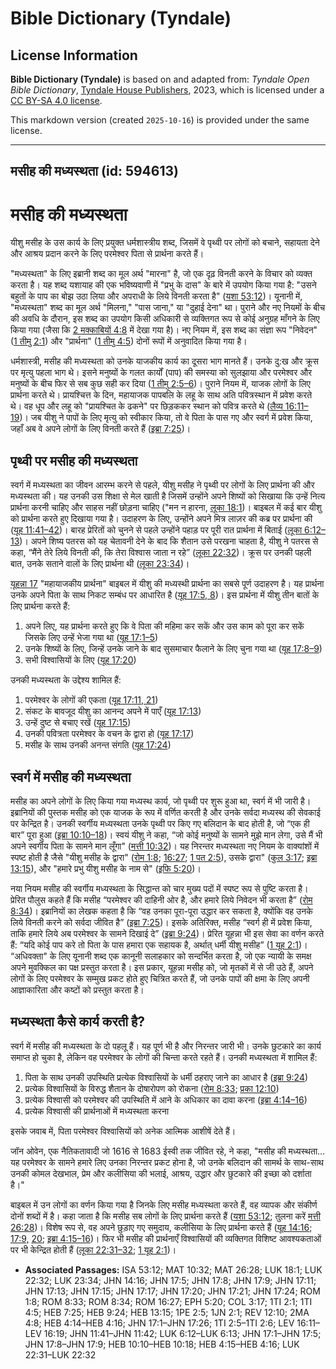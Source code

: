 # Bible Dictionary (Tyndale)

## License Information

**Bible Dictionary (Tyndale)** is based on and adapted from: _Tyndale Open Bible Dictionary_, [Tyndale House Publishers](https://tyndaleopenresources.com/), 2023, which is licensed under a [CC BY-SA 4.0 license](https://creativecommons.org/licenses/by-sa/4.0/legalcode.en).

This markdown version (created `2025-10-16`) is provided under the same license.



--------------------------------

## मसीह की मध्यस्थता (id: 594613)

मसीह की मध्यस्थता
=================

यीशु मसीह के उस कार्य के लिए प्रयुक्त धर्मशास्त्रीय शब्द, जिसमें वे पृथ्वी पर लोगों को बचाने, सहायता देने और आश्रय प्रदान करने के लिए परमेश्वर पिता से प्रार्थना करते हैं।

"मध्यस्थता" के लिए इब्रानी शब्द का मूल अर्थ "मारना" है, जो एक दृढ़ विनती करने के विचार को व्यक्त करता है। यह शब्द यशायाह की एक भविष्यवाणी में "प्रभु के दास" के बारे में उपयोग किया गया है: "उसने बहुतों के पाप का बोझ उठा लिया और अपराधी के लिये विनती करता है" ([यशा 53:12](https://ref.ly/Isa53:12))। यूनानी में, "मध्यस्थता" शब्द का मूल अर्थ "मिलना," "पास जाना," या "दुहाई देना" था। पुराने और नए नियमों के बीच की अवधि के दौरान, इस शब्द का उपयोग किसी अधिकारी से व्यक्तिगत रूप से कोई अनुग्रह माँगने के लिए किया गया (जैसा कि [2 मक्काबियों 4:8](https://ref.ly/2Macc4:8) में देखा गया है)। नए नियम में, इस शब्द का संज्ञा रूप "निवेदन" ([1 तीमु 2:1](https://ref.ly/1Tim2:1)) और "प्रार्थना" ([1 तीमु 4:5](https://ref.ly/1Tim4:5)) दोनों रूपों में अनुवादित किया गया है।

धर्मशास्त्री, मसीह की मध्यस्थता को उनके याजकीय कार्य का दूसरा भाग मानते हैं। उनके दु:ख और क्रूस पर मृत्यु पहला भाग थे। इसने मनुष्यों के गलत कार्यों (पाप) की समस्या को सुलझाया और परमेश्वर और मनुष्यों के बीच फिर से सब कुछ सही कर दिया ([1 तीमु 2:5–6](https://ref.ly/1Tim2:5-1Tim2:6))। पुराने नियम में, याजक लोगों के लिए प्रार्थना करते थे। प्रायश्चित्त के दिन, महायाजक पापबलि के लहू के साथ अति पवित्रस्थान में प्रवेश करते थे। वह धूप और लहू को "प्रायश्चित के ढकने" पर छिड़ककर स्थान को पवित्र करते थे ([लैव्य 16:11–19](https://ref.ly/Lev16:11-Lev16:19))। जब यीशु ने पापों के लिए मृत्यु को स्वीकार किया, तो वे पिता के पास गए और स्वर्ग में प्रवेश किया, जहाँ अब वे अपने लोगों के लिए विनती करते हैं ([इब्रा 7:25](https://ref.ly/Heb7:25))।

पृथ्वी पर मसीह की मध्यस्थता
---------------------------

स्वर्ग में मध्यस्थता का जीवन आरम्भ करने से पहले, यीशु मसीह ने पृथ्वी पर लोगों के लिए प्रार्थना की और मध्यस्थता की। यह उनकी उस शिक्षा से मेल खाती है जिसमें उन्होंने अपने शिष्यों को सिखाया कि उन्हें नित्य प्रार्थना करनी चाहिए और साहस नहीं छोड़ना चाहिए ("मन न हारना, [लूका 18:1](https://ref.ly/Luke18:1))। बाइबल में कई बार यीशु को प्रार्थना करते हुए दिखाया गया है। उदाहरण के लिए, उन्होंने अपने मित्र लाज़र की कब्र पर प्रार्थना की ([यूह 11:41–42](https://ref.ly/John11:41-John11:42))। बारह प्रेरितों को चुनने से पहले उन्होंने पहाड़ पर पूरी रात प्रार्थना में बिताई ([लूका 6:12–13](https://ref.ly/Luke6:12-Luke6:13))। अपने शिष्य पतरस को यह चेतावनी देने के बाद कि शैतान उसे परखना चाहता है, यीशु ने पतरस से कहा, “मैंने तेरे लिये विनती की, कि तेरा विश्वास जाता न रहे” ([लूका 22:32](https://ref.ly/Luke22:32))। क्रूस पर उनकी पहली बात, उनके सताने वालों के लिए प्रार्थना थी ([लूका 23:34](https://ref.ly/Luke23:34))।

[यूहन्ना 17](https://ref.ly/John17:1-John17:26) "महायाजकीय प्रार्थना" बाइबल में यीशु की मध्यस्थी प्रार्थना का सबसे पूर्ण उदाहरण है। यह प्रार्थना उनके अपने पिता के साथ निकट सम्बंध पर आधारित है ([यूह 17:5, 8](https://ref.ly/John17:5))। इस प्रार्थना में यीशु तीन बातों के लिए प्रार्थना करते हैं:

1. अपने लिए, यह प्रार्थना करते हुए कि वे पिता की महिमा कर सकें और उस काम को पूरा कर सकें जिसके लिए उन्हें भेजा गया था ([यूह 17:1–5](https://ref.ly/John17:1-John17:5))
2. उनके शिष्यों के लिए, जिन्हें उनके जाने के बाद सुसमाचार फैलाने के लिए चुना गया था ([यूह 17:8–9](https://ref.ly/John17:8-John17:9))
3. सभी विश्वासियों के लिए ([यूह 17:20](https://ref.ly/John17:20))

उनकी मध्यस्थता के उद्देश्य शामिल हैं:

1. परमेश्वर के लोगों की एकता ([यूह 17:11, 21](https://ref.ly/John17:11))
2. संकट के बावजूद यीशु का आनन्द अपने में पाएँ ([यूह 17:13](https://ref.ly/John17:13))
3. उन्हें दुष्ट से बचाए रखें ([यूह 17:15](https://ref.ly/John17:15))
4. उनकी पवित्रता परमेश्वर के वचन के द्वारा हो ([यूह 17:17](https://ref.ly/John17:17))
5. मसीह के साथ उनकी अनन्त संगति ([यूह 17:24](https://ref.ly/John17:24))

स्वर्ग में मसीह की मध्यस्थता
----------------------------

मसीह का अपने लोगों के लिए किया गया मध्यस्थ कार्य, जो पृथ्वी पर शुरू हुआ था, स्वर्ग में भी जारी है। इब्रानियों की पुस्तक मसीह को एक याजक के रूप में वर्णित करती है और उनके सर्वदा मध्यस्थ की सेवकाई पर केन्द्रित है। उनकी स्वर्गीय मध्यस्थता उनके पृथ्वी पर किए गए बलिदान के बाद होती है, जो “एक ही बार” पूरा हुआ ([इब्रा 10:10–18](https://ref.ly/Heb10:10-Heb10:18))। स्वयं यीशु ने कहा, “जो कोई मनुष्यों के सामने मुझे मान लेगा, उसे मैं भी अपने स्वर्गीय पिता के सामने मान लूँगा" ([मत्ती 10:32](https://ref.ly/Matt10:32))। यह निरन्तर मध्यस्थता नए नियम के वाक्यांशों में स्पष्ट होती है जैसे "यीशु मसीह के द्वारा" ([रोम 1:8](https://ref.ly/Rom1:8); [16:27](https://ref.ly/Rom16:27); [1 पत 2:5](https://ref.ly/1Pet2:5)), उसके द्वारा" ([कुल 3:17](https://ref.ly/Col3:17); [इब्रा 13:15](https://ref.ly/Heb13:15)), और "हमारे प्रभु यीशु मसीह के नाम से" ([इफि 5:20](https://ref.ly/Eph5:20))।

नया नियम मसीह की स्वर्गीय मध्यस्थता के सिद्धान्त को चार मुख्य पदों में स्पष्ट रूप से पुष्टि करता है। प्रेरित पौलुस कहते हैं कि मसीह “परमेश्वर की दाहिनी ओर है, और हमारे लिये निवेदन भी करता है” ([रोम 8:34](https://ref.ly/Rom8:34))। इब्रानियों का लेखक कहता है कि “वह उनका पूरा\-पूरा उद्धार कर सकता है, क्योंकि वह उनके लिये विनती करने को सर्वदा जीवित है” ([इब्रा 7:25](https://ref.ly/Heb7:25))। इसके अतिरिक्त, मसीह “स्वर्ग ही में प्रवेश किया, ताकि हमारे लिये अब परमेश्वर के सामने दिखाई दे” ([इब्रा 9:24](https://ref.ly/Heb9:24))। प्रेरित यूहन्ना भी इस सेवा का वर्णन करते हैं: “यदि कोई पाप करे तो पिता के पास हमारा एक सहायक है, अर्थात् धर्मी यीशु मसीह” ([1 यूह 2:1](https://ref.ly/1John2:1))। “अधिवक्ता" के लिए यूनानी शब्द एक कानूनी सलाहकार को सन्दर्भित करता है, जो एक न्यायी के समक्ष अपने मुवक्किल का पक्ष प्रस्तुत करता है। इस प्रकार, यूहन्ना मसीह को, जो मृतकों में से जी उठे हैं, अपने लोगों के लिए परमेश्वर के सम्मुख प्रकट होते हुए चित्रित करते हैं, जो उनके पापों की क्षमा के लिए अपनी आज्ञाकारिता और कष्टों को प्रस्तुत करता है।

मध्यस्थता कैसे कार्य करती है?
-----------------------------

स्वर्ग में मसीह की मध्यस्थता के दो पहलू हैं। यह पूर्ण भी है और निरन्तर जारी भी। उनके छुटकारे का कार्य समाप्त हो चुका है, लेकिन वह परमेश्वर के लोगों की चिन्ता करते रहते हैं। उनकी मध्यस्थता में शामिल हैं:

1. पिता के साथ उनकी उपस्थिति प्रत्येक विश्वासियों के धर्मी ठहराए जाने का आधार है ([इब्रा 9:24](https://ref.ly/Heb9:24))
2. प्रत्येक विश्वासियों के विरुद्ध शैतान के दोषारोपण को रोकना ([रोम 8:33](https://ref.ly/Rom8:33); [प्रका 12:10](https://ref.ly/Rev12:10))
3. प्रत्येक विश्वासी को परमेश्वर की उपस्थिति में आने के अधिकार का दावा करना ([इब्रा 4:14–16](https://ref.ly/Heb4:14-Heb4:16))
4. प्रत्येक विश्वासी की प्रार्थनाओं में मध्यस्थता करना

इसके जवाब में, पिता परमेश्वर विश्वासियों को अनेक आत्मिक आशीषें देते हैं। 

जॉन ओवेन, एक नैतिकतावादी जो 1616 से 1683 ईस्वी तक जीवित रहे, ने कहा, "मसीह की मध्यस्थता... यह परमेश्वर के सामने हमारे लिए उनका निरन्तर प्रकट होना है, जो उनके बलिदान की सामर्थ के साथ\-साथ उनकी कोमल देखभाल, प्रेम और कलीसिया की भलाई, आश्रय, उद्धार और छुटकारे की इच्छा को दर्शाता है।"

बाइबल में उन लोगों का वर्णन किया गया है जिनके लिए मसीह मध्यस्थता करते हैं, वह व्यापक और संकीर्ण दोनों शब्दों में है। कहा जाता है कि मसीह सब लोगों के लिए प्रार्थना करते हैं ([यशा 53:12](https://ref.ly/Isa53:12); तुलना करें [मत्ती 26:28](https://ref.ly/Matt26:28))। विशेष रूप से, वह अपने छुड़ाए गए समुदाय, कलीसिया के लिए प्रार्थना करते हैं ([यूह 14:16](https://ref.ly/John14:16); [17:9,](https://ref.ly/John17:9) [20](https://ref.ly/John17:20); [इब्रा 4:15–16](https://ref.ly/Heb4:15-Heb4:16))। फिर भी मसीह की प्रार्थनाएँ विश्वासियों की व्यक्तिगत विशिष्ट आवश्यकताओं पर भी केन्द्रित होती हैं ([लूका 22:31–32](https://ref.ly/Luke22:31-Luke22:32); [1 यूह 2:1](https://ref.ly/1John2:1))।

* **Associated Passages:** ISA 53:12; MAT 10:32; MAT 26:28; LUK 18:1; LUK 22:32; LUK 23:34; JHN 14:16; JHN 17:5; JHN 17:8; JHN 17:9; JHN 17:11; JHN 17:13; JHN 17:15; JHN 17:17; JHN 17:20; JHN 17:21; JHN 17:24; ROM 1:8; ROM 8:33; ROM 8:34; ROM 16:27; EPH 5:20; COL 3:17; 1TI 2:1; 1TI 4:5; HEB 7:25; HEB 9:24; HEB 13:15; 1PE 2:5; 1JN 2:1; REV 12:10; 2MA 4:8; HEB 4:14–HEB 4:16; JHN 17:1–JHN 17:26; 1TI 2:5–1TI 2:6; LEV 16:11–LEV 16:19; JHN 11:41–JHN 11:42; LUK 6:12–LUK 6:13; JHN 17:1–JHN 17:5; JHN 17:8–JHN 17:9; HEB 10:10–HEB 10:18; HEB 4:15–HEB 4:16; LUK 22:31–LUK 22:32

